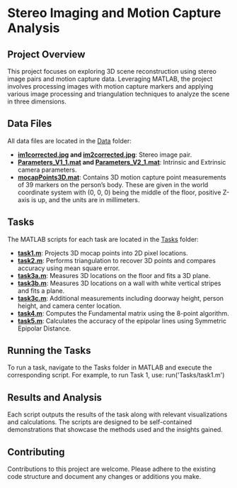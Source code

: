 # Stereo Imaging and Motion Capture Analysis
## Project Overview
This project focuses on exploring 3D scene reconstruction using stereo image pairs and motion capture data. Leveraging MATLAB, the project involves processing images with motion capture markers and applying various image processing and triangulation techniques to analyze the scene in three dimensions.

## Data Files
All data files are located in the [Data](Data) folder:

* **[im1corrected.jpg](Data/im1corrected.jpg) and [im2corrected.jpg](Data/im2corrected.jpg)**: Stereo image pair.
* **[Parameters_V1_1.mat](Data/Parameters_V1_1.mat) and [Parameters_V2_1.mat](Data/Parameters_V2_1.mat)**: Intrinsic and Extrinsic camera parameters.
* **[mocapPoints3D.mat](Data/mocapPoints3D.mat)**: Contains 3D motion capture point measurements of 39
markers on the person’s body. These are given in the world coordinate system with (0, 0, 0)
being the middle of the floor, positive Z-axis is up, and the units are in millimeters.

## Tasks
The MATLAB scripts for each task are located in the [Tasks](Tasks) folder:

* **[task1.m](Tasks/task_1.m)**: Projects 3D mocap points into 2D pixel locations.
* **[task2.m](Tasks/task_2.m)**: Performs triangulation to recover 3D points and compares accuracy using mean square error.
* **[task3a.m](Tasks/task_3a.m)**: Measures 3D locations on the floor and fits a 3D plane.
* **[task3b.m](Tasks/task_3b.m)**: Measures 3D locations on a wall with white vertical stripes and fits a plane.
* **[task3c.m](Tasks/task_3c.m)**: Additional measurements including doorway height, person height, and camera center location.
* **[task4.m](Tasks/task4.m)**: Computes the Fundamental matrix using the 8-point algorithm.
* **[task5.m](Tasks/task5.m)**: Calculates the accuracy of the epipolar lines using Symmetric Epipolar Distance.

## Running the Tasks
To run a task, navigate to the Tasks folder in MATLAB and execute the corresponding script. For example, to run Task 1, use:
run('Tasks/task1.m')

## Results and Analysis
Each script outputs the results of the task along with relevant visualizations and calculations. The scripts are designed to be self-contained demonstrations that showcase the methods used and the insights gained.

## Contributing
Contributions to this project are welcome. Please adhere to the existing code structure and document any changes or additions you make.
